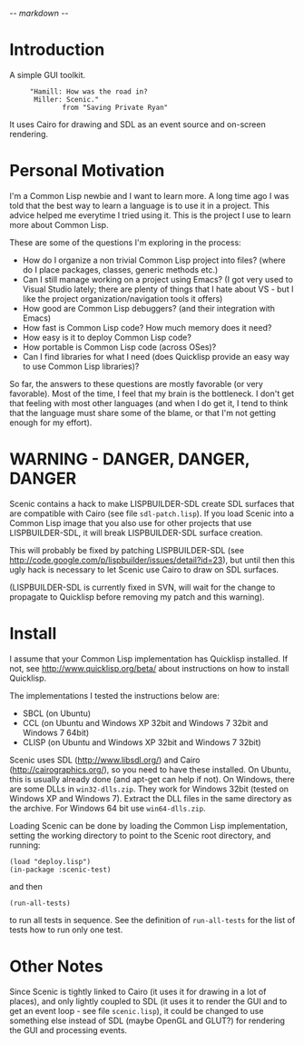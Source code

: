 -*- markdown -*-

# Introduction

A simple GUI toolkit.

         "Hamill: How was the road in?
          Miller: Scenic."
                 from "Saving Private Ryan"

It uses Cairo for drawing and SDL as an event source and on-screen
rendering.

# Personal Motivation

I'm a Common Lisp newbie and I want to learn more. A long time ago I
was told that the best way to learn a language is to use it in a
project. This advice helped me everytime I tried using it. This is the
project I use to learn more about Common Lisp.

These are some of the questions I'm exploring in the process:

 * How do I organize a non trivial Common Lisp project into files?
   (where do I place packages, classes, generic methods etc.)
 * Can I still manage working on a project using Emacs? (I got
   very used to Visual Studio lately; there are plenty of things that
   I hate about VS - but I like the project organization/navigation
   tools it offers)
 * How good are Common Lisp debuggers? (and their integration with
   Emacs)
 * How fast is Common Lisp code? How much memory does it need?
 * How easy is it to deploy Common Lisp code?
 * How portable is Common Lisp code (across OSes)?
 * Can I find libraries for what I need (does Quicklisp provide an
   easy way to use Common Lisp libraries)?

So far, the answers to these questions are mostly favorable (or very
favorable). Most of the time, I feel that my brain is the
bottleneck. I don't get that feeling with most other languages (and
when I do get it, I tend to think that the language must share some of
the blame, or that I'm not getting enough for my effort).

# WARNING - DANGER, DANGER, DANGER

Scenic contains a hack to make LISPBUILDER-SDL create SDL surfaces
that are compatible with Cairo (see file `sdl-patch.lisp`). If you
load Scenic into a Common Lisp image that you also use for other
projects that use LISPBUILDER-SDL, it will break LISPBUILDER-SDL
surface creation.

This will probably be fixed by patching LISPBUILDER-SDL (see
http://code.google.com/p/lispbuilder/issues/detail?id=23), but until
then this ugly hack is necessary to let Scenic use Cairo to draw on
SDL surfaces.

(LISPBUILDER-SDL is currently fixed in SVN, will wait for the change
to propagate to Quicklisp before removing my patch and this warning).

# Install

I assume that your Common Lisp implementation has Quicklisp
installed. If not, see http://www.quicklisp.org/beta/ about
instructions on how to install Quicklisp.

The implementations I tested the instructions below are:

 * SBCL (on Ubuntu)
 * CCL (on Ubuntu and Windows XP 32bit and Windows 7 32bit and Windows
   7 64bit)
 * CLISP (on Ubuntu and Windows XP 32bit and Windows 7 32bit)

Scenic uses SDL (http://www.libsdl.org/) and Cairo
(http://cairographics.org/), so you need to have these installed. On
Ubuntu, this is usually already done (and apt-get can help if not). On
Windows, there are some DLLs in `win32-dlls.zip`. They work for
Windows 32bit (tested on Windows XP and Windows 7). Extract the DLL
files in the same directory as the archive. For Windows 64 bit use
`win64-dlls.zip`.

Loading Scenic can be done by loading the Common Lisp implementation,
setting the working directory to point to the Scenic root directory,
and running:

    (load "deploy.lisp")
    (in-package :scenic-test)

and then

    (run-all-tests)

to run all tests in sequence. See the definition of `run-all-tests`
for the list of tests how to run only one test.

# Other Notes

Since Scenic is tightly linked to Cairo (it uses it for drawing in a
lot of places), and only lightly coupled to SDL (it uses it to render
the GUI and to get an event loop - see file `scenic.lisp`), it could
be changed to use something else instead of SDL (maybe OpenGL and
GLUT?) for rendering the GUI and processing events.
